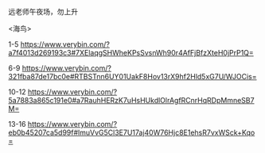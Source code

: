 远老师午夜场，勿上升

<海鸟>


1-5  https://www.verybin.com/?a7f4013d269193c3#7XElaqgSHWheKPsSvsnWh90r4AfFjBfzXteH0jPrP1Q=

6-9 https://www.verybin.com/?321fba87de17bc0e#RTBSTnn6UY01UakF8Hov13rX9hf2Hld5xG7U/WJOCis=

10-12 https://www.verybin.com/?5a7883a865c191e0#a7RauhHERzK7uHsHUkdlOlrAgfRCnrHqRDpMmneSB7M=

13-16 https://www.verybin.com/?eb0b45207ca5d99f#lmuVvG5Cl3E7U17aj40W76Hjc8E1ehsR7vxWSck+Kqo=
